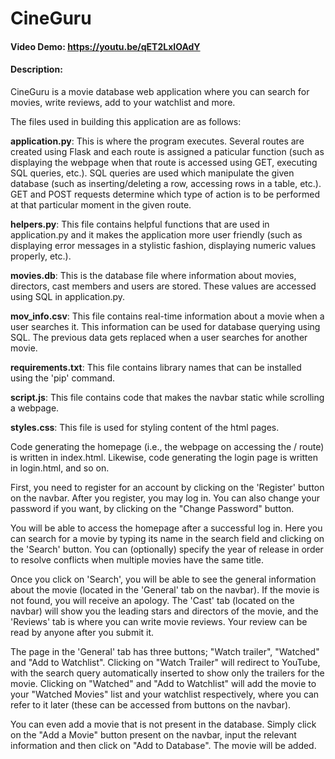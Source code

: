 # CineGuru
#### Video Demo:  https://youtu.be/qET2LxIOAdY
#### Description:
CineGuru is a movie database web application where you can search for movies, write reviews, add to your watchlist and more.

The files used in building this application are as follows:

**application.py**: This is where the program executes. Several routes are created using Flask and each route is assigned a paticular function (such as displaying the webpage when that route is accessed using GET, executing SQL queries, etc.). SQL queries are used which manipulate the given database (such as inserting/deleting a row, accessing rows in a table, etc.). GET and POST requests determine which type of action is to be performed at that particular moment in the given route.

**helpers.py**: This file contains helpful functions that are used in application.py and it makes the application more user friendly (such as displaying error messages in a stylistic fashion, displaying numeric values properly, etc.).

**movies.db**: This is the database file where information about movies, directors, cast members and users are stored. These values are accessed using SQL in application.py.

**mov_info.csv**: This file contains real-time information about a movie when a user searches it. This information can be used for database querying using SQL. The previous data gets replaced when a user searches for another movie.

**requirements.txt**: This file contains library names that can be installed using the 'pip' command.

**script.js**: This file contains code that makes the navbar static while scrolling a webpage.

**styles.css**: This file is used for styling content of the html pages.

Code generating the homepage (i.e., the webpage on accessing the / route) is written in index.html. Likewise, code generating the login page is written in login.html, and so on.

First, you need to register for an account by clicking on the 'Register' button on the navbar. After you register, you may log in. You can also change your password if you want, by clicking on the "Change Password" button.

You will be able to access the homepage after a successful log in. Here you can search for a movie by typing its name in the search field and clicking on the 'Search' button. You can (optionally) specify the year of release in order to resolve conflicts when multiple movies have the same title.

Once you click on 'Search', you will be able to see the general information about the movie (located in the 'General' tab on the navbar). If the movie is not found, you will receive an apology. The 'Cast' tab (located on the navbar) will show you the leading stars and directors of the movie, and the 'Reviews' tab is where you can write movie reviews. Your review can be read by anyone after you submit it.

The page in the 'General' tab has three buttons; "Watch trailer", "Watched" and "Add to Watchlist". Clicking on "Watch Trailer" will redirect to YouTube, with the search query automatically inserted to show only the trailers for the movie. Clicking on "Watched" and "Add to Watchlist" will add the movie to your "Watched Movies" list and your watchlist respectively, where you can refer to it later (these can be accessed from buttons on the navbar).

You can even add a movie that is not present in the database. Simply click on the "Add a Movie" button present on the navbar, input the relevant information and then click on "Add to Database". The movie will be added.